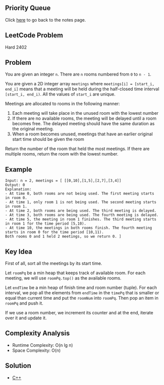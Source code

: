 ## Priority Queue
Click [here](../notes.md) to go back to the notes page.

## LeetCode Problem
Hard 2402

## Problem
You are given an integer `n`. There are `n` rooms numbered from `0` to `n - 1`.

You are given a 2D integer array `meetings` where `meetings[i] = [start_i, end_i]` means that a meeting will be held during the half-closed time interval `[start_i, end_i)`. All the values of `start_i` are unique.

Meetings are allocated to rooms in the following manner:
1. Each meeting will take place in the unused room with the lowest number
2. If there are no available rooms, the meeting will be delayed until a room becomes free. The delayed meeting should have the same duration as the original meeting.
3. When a room becomes unused, meetings that have an earlier original start time should be given the room

Return the number of the room that held the most meetings. If there are multiple rooms, return the room with the lowest number.

## Example
```
Input: n = 2, meetings = [ [[0,10],[1,5],[2,7],[3,4]]
Output: 0
Explanation:
- At time 0, both rooms are not being used. The first meeting starts in room 0.
- At time 1, only room 1 is not being used. The second meeting starts in room 1.
- At time 2, both rooms are being used. The third meeting is delayed.
- At time 3, both rooms are being used. The fourth meeting is delayed.
- At time 5, the meeting in room 1 finishes. The third meeting starts in room 1 for the time period [5,10).
- At time 10, the meetings in both rooms finish. The fourth meeting starts in room 0 for the time period [10,11).
Both rooms 0 and 1 held 2 meetings, so we return 0. ]
```

## Key Idea
First of all, sort all the meetings by its start time.

Let `roomPq` be a min heap that keeps track of available room. For each meeting, we will use `roomPq.top()` as the available rooms.

Let `endTime` be a min heap of finish time and room number (tuple). For each interval, we pop all the elements from `endTime` in the `timePq` that is smaller or equal than current time and put the `roomNum` into `roomPq`. Then pop an item in `roomPq` and push it.

If we use a room number, we increment its counter and at the end, iterate over it and update it.

## Complexity Analysis
- Runtime Complexity: O(n lg n)
- Space Complexity: O(n)

## Solution
- [C++](./solution.cpp)